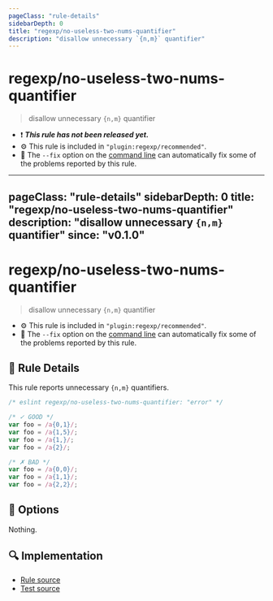 ```yaml
---
pageClass: "rule-details"
sidebarDepth: 0
title: "regexp/no-useless-two-nums-quantifier"
description: "disallow unnecessary `{n,m}` quantifier"
---
```

# regexp/no-useless-two-nums-quantifier

> disallow unnecessary `{n,m}` quantifier

- :exclamation: <badge text="This rule has not been released yet." vertical="middle" type="error"> ***This rule has not been released yet.*** </badge>
- :gear: This rule is included in `"plugin:regexp/recommended"`.
- :wrench: The `--fix` option on the [command line](https://eslint.org/docs/user-guide/command-line-interface#fixing-problems) can automatically fix some of the problems reported by this rule.

---
pageClass: "rule-details"
sidebarDepth: 0
title: "regexp/no-useless-two-nums-quantifier"
description: "disallow unnecessary `{n,m}` quantifier"
since: "v0.1.0"
---
# regexp/no-useless-two-nums-quantifier

> disallow unnecessary `{n,m}` quantifier

- :gear: This rule is included in `"plugin:regexp/recommended"`.
- :wrench: The `--fix` option on the [command line](https://eslint.org/docs/user-guide/command-line-interface#fixing-problems) can automatically fix some of the problems reported by this rule.

## :book: Rule Details

This rule reports unnecessary `{n,m}` quantifiers.

<eslint-code-block fix>

```js
/* eslint regexp/no-useless-two-nums-quantifier: "error" */

/* ✓ GOOD */
var foo = /a{0,1}/;
var foo = /a{1,5}/;
var foo = /a{1,}/;
var foo = /a{2}/;

/* ✗ BAD */
var foo = /a{0,0}/;
var foo = /a{1,1}/;
var foo = /a{2,2}/;
```

</eslint-code-block>

## :wrench: Options

Nothing.

## :mag: Implementation

- [Rule source](https://github.com/ota-meshi/eslint-plugin-regexp/blob/master/lib/rules/no-useless-two-nums-quantifier.ts)
- [Test source](https://github.com/ota-meshi/eslint-plugin-regexp/blob/master/tests/lib/rules/no-useless-two-nums-quantifier.ts)
